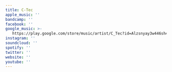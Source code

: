 ```yaml
---
title: C-Tec
apple_music: ''
bandcamp: ''
facebook: ''
google_music: >-
   https://play.google.com/store/music/artist/C_Tec?id=Alzsnyay3w446sh4k46d5n37zw4
instagram: ''
soundcloud: ''
spotify: ''
twitter: ''
website: ''
youtube: ''
---
```

